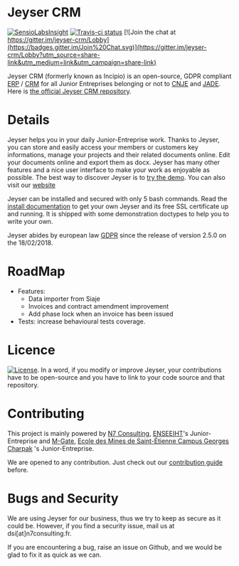 # Jeyser CRM

[![SensioLabsInsight](https://insight.sensiolabs.com/projects/b2a395d1-acaa-4305-a30e-3a326fdb7c3a/small.png)](https://insight.sensiolabs.com/projects/b2a395d1-acaa-4305-a30e-3a326fdb7c3a)
[![Travis-ci status](https://travis-ci.org/n7consulting/Incipio.svg?branch=master)](https://travis-ci.org/n7consulting/Incipio)
[![Join the chat at https://gitter.im/jeyser-crm/Lobby](https://badges.gitter.im/Join%20Chat.svg)](https://gitter.im/jeyser-crm/Lobby?utm_source=share-link&utm_medium=link&utm_campaign=share-link)


Jeyser CRM (formerly known as Incipio) is an open-source, GDPR compliant 
[ERP](https://en.wikipedia.org/wiki/Enterprise_resource_planning) / 
[CRM](https://en.wikipedia.org/wiki/Customer_relationship_management) for all Junior Entreprises belonging or not to 
[CNJE](http://www.junior-entreprises.com/) and [JADE](http://www.jadenet.org/).
Here is [the official Jeyser CRM repository](https://github.com/n7consulting/Incipio).


# Details

Jeyser helps you in your daily Junior-Entreprise work. Thanks to Jeyser, you can store and easily access your members 
or customers key informations, manage your projects and their related documents online. Edit your documents online and export 
them as docx. Jeyser has many other features and a nice user interface to make your work as enjoyable as possible.
The best way to discover Jeyser is to [try the demo](https://jeyser-demo.herokuapp.com/). You can also visit our [website](http://jeyser-crm.n7consulting.fr)


Jeyser can be installed and secured with only 5 bash commands. Read the 
[install documentation](http://jeyser-crm.n7consulting.fr/docs/install) to get your own Jeyser and its free SSL certificate 
up and running. It is shipped with some demonstration doctypes to help you to write your own.

Jeyser abides by european law [GDPR](https://www.eugdpr.org/) since the release of version 2.5.0 on the 18/02/2018.

# RoadMap

- Features: 
    * Data importer from Siaje
    * Invoices and contract amendment improvement 
    * Add phase lock when an invoice has been issued 
- Tests: increase behavioural tests coverage.


# Licence

[![License](https://img.shields.io/badge/Licence-GNU%20AGPL-red.svg?style=flat-square)](LICENSE). In a word, if you
 modify or improve Jeyser, your contributions have to be open-source and you have to link to your code source
  and that repository.

# Contributing

This project is mainly powered by [N7 Consulting](https://n7consulting.fr/), [ENSEEIHT](http://www.enseeiht.fr/fr/index.html)'s Junior-Entreprise 
and [M-Gate](https://www.mgate.fr/), [Ecole des Mines de Saint-Étienne Campus Georges Charpak](http://www.mines-stetienne.fr/) 's Junior-Entreprise. 

We are opened to any contribution. Just check out our 
[contribution guide](http://jeyser-crm.n7consulting.fr/docs/dev/contributing/) before.

# Bugs and Security

We are using Jeyser for our business, thus we try to keep as secure as it could be. However, if you find a security 
issue, mail us at dsi[at]n7consulting.fr. 

If you are encountering a bug, raise an issue on Github, and we would be glad to fix it as quick as we can.

